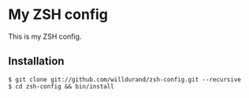 My ZSH config
=============

This is my ZSH config.

Installation
------------

    $ git clone git://github.com/willdurand/zsh-config.git --recursive
    $ cd zsh-config && bin/install
